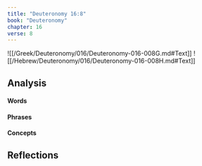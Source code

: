 ```yaml
---
title: "Deuteronomy 16:8"
book: "Deuteronomy"
chapter: 16
verse: 8
---
```

![[/Greek/Deuteronomy/016/Deuteronomy-016-008G.md#Text]]
![[/Hebrew/Deuteronomy/016/Deuteronomy-016-008H.md#Text]]

## Analysis

#### Words

#### Phrases

#### Concepts

## Reflections
